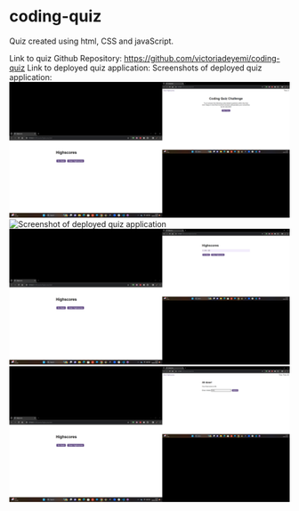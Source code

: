 # coding-quiz
Quiz created using html, CSS and javaScript.




Link to quiz Github Repository: https://github.com/victoriadeyemi/coding-quiz
Link to deployed quiz application: 
Screenshots of deployed quiz application: ![Screenshot of deployed quiz application](starter/assets/images/coding-quiz-startquiz-deployed.png)
![Screenshot of deployed quiz application](starter/assets/images/codingquiz-questions-deployed.png.png)
![Screenshot of deployed quiz application](starter/assets/images/codingquiz-highscores-deployed.png)
![Screenshot of deployed quiz application](starter/assets/images/codingquiz-initials-deployed.png)

